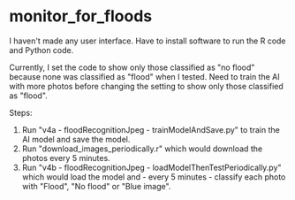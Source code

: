 # monitor_for_floods
I haven't made any user interface. Have to install software to run the R code and Python code.

Currently, I set the code to show only those classified as "no flood" because none was classified as "flood" when I tested. Need to train the AI with more photos before changing the setting to show only those classified as "flood".

Steps:
1) Run "v4a - floodRecognitionJpeg - trainModelAndSave.py" to train the AI model and save the model.
2) Run "download_images_periodically.r" which would download the photos every 5 minutes.
3) Run "v4b - floodRecognitionJpeg - loadModelThenTestPeriodically.py" which would load the model and - every 5 minutes - classify each photo with "Flood", "No flood" or "Blue image".
